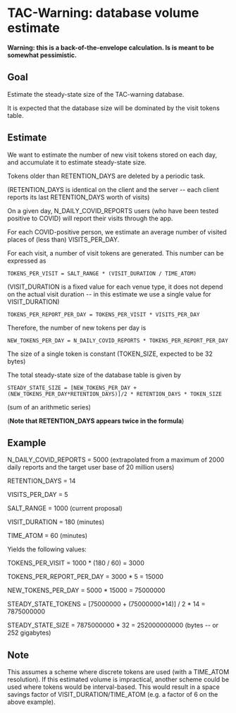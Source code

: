 # TAC-Warning: database volume estimate

**Warning: this is a back-of-the-envelope calculation. Is is meant to be somewhat pessimistic.**

## Goal

Estimate the steady-state size of the TAC-warning database.

It is expected that the database size will be dominated by the visit tokens table.

## Estimate

We want to estimate the number of new visit tokens stored on each day, and
accumulate it to estimate steady-state size.

Tokens older than RETENTION_DAYS are deleted by a periodic task.

(RETENTION_DAYS is identical on the client and the server -- each client reports its last RETENTION_DAYS worth of visits)

On a given day, N_DAILY_COVID_REPORTS users (who have been tested positive to COVID) will report their visits through the app.

For each COVID-positive person, we estimate an average number of visited places of
(less than) VISITS_PER_DAY.

For each visit, a number of visit tokens are generated. This number can be expressed as

```
TOKENS_PER_VISIT = SALT_RANGE * (VISIT_DURATION / TIME_ATOM)
```

(VISIT_DURATION is a fixed value for each venue type, it does not depend on the actual visit duration -- in this estimate we use a single value for VISIT_DURATION)


```
TOKENS_PER_REPORT_PER_DAY = TOKENS_PER_VISIT * VISITS_PER_DAY
```

Therefore, the number of new tokens per day is

```
NEW_TOKENS_PER_DAY = N_DAILY_COVID_REPORTS * TOKENS_PER_REPORT_PER_DAY
```

The size of a single token is constant (TOKEN_SIZE, expected to be 32 bytes)

The total steady-state size of the database table is given by

```
STEADY_STATE_SIZE = [NEW_TOKENS_PER_DAY + (NEW_TOKENS_PER_DAY*RETENTION_DAYS)]/2 * RETENTION_DAYS * TOKEN_SIZE 
```

(sum of an arithmetic series)

(**Note that RETENTION_DAYS appears twice in the formula**)

## Example 

N_DAILY_COVID_REPORTS = 5000 (extrapolated from a maximum of 2000 daily reports
and the target user base of 20 million users)

RETENTION_DAYS = 14 

VISITS_PER_DAY = 5

SALT_RANGE = 1000 (current proposal)

VISIT_DURATION = 180 (minutes)

TIME_ATOM = 60 (minutes)

Yields the following values:

TOKENS_PER_VISIT = 1000 * (180 / 60) = 3000

TOKENS_PER_REPORT_PER_DAY = 3000 * 5 = 15000

NEW_TOKENS_PER_DAY = 5000 * 15000 = 75000000

STEADY_STATE_TOKENS = [75000000 + (75000000*14)] / 2 * 14 = 7875000000 

STEADY_STATE_SIZE = 7875000000 * 32 = 252000000000 (bytes -- or 252 gigabytes)

## Note

This assumes a scheme where discrete tokens are used (with a TIME_ATOM resolution). If this estimated 
volume is impractical, another scheme could be used where tokens would be interval-based. This would result
in a space savings factor of VISIT_DURATION/TIME_ATOM (e.g. a factor of 6 on the above example).
